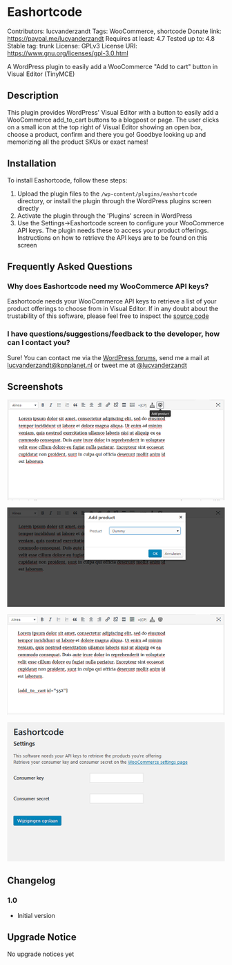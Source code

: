 # Eashortcode
Contributors: lucvanderzandt
Tags: WooCommerce, shortcode
Donate link: https://paypal.me/lucvanderzandt
Requires at least: 4.7
Tested up to: 4.8
Stable tag: trunk
License: GPLv3
License URI: https://www.gnu.org/licenses/gpl-3.0.html

A WordPress plugin to easily add a WooCommerce "Add to cart" button in Visual Editor (TinyMCE)

## Description

This plugin provides WordPress' Visual Editor with a button to easily add a WooCommerce add_to_cart buttons to a blogpost or page. The user clicks on a small icon at the top right of Visual Editor showing an open box, choose a product, confirm and there you go! Goodbye looking up and memorizing all the product SKUs or exact names!

## Installation

To install Eashortcode, follow these steps:

1. Upload the plugin files to the `/wp-content/plugins/eashortcode` directory, or install the plugin through the WordPress plugins screen directly
1. Activate the plugin through the 'Plugins' screen in WordPress
1. Use the Settings->Eashortcode screen to configure your WooCommerce API keys. The plugin needs these to access your product offerings. Instructions on how to retrieve the API keys are to be found on this screen

## Frequently Asked Questions

### Why does Eashortcode need my WooCommerce API keys?

Eashortcode needs your WooCommerce API keys to retrieve a list of your product offerings to choose from in Visual Editor. If in any doubt about the trustability of this software, please feel free to inspect the [source code](https://github.com/lucvanderzandt/eashortcode)

### I have questions/suggestions/feedback to the developer, how can I contact you?

Sure! You can contact me via the [WordPress forums](https://wordpress.org/support/plugin/eashortcode), send me a mail at <lucvanderzandt@kpnplanet.nl> or tweet me at [@lucvanderzandt](https://twitter.com/lucvanderzandt)

## Screenshots
![Editor](img/editor.PNG)

![Add product dialog](img/add_product.PNG)

![Result](img/result.PNG)

![Settings](img/settings.PNG)

## Changelog

### 1.0
* Initial version

## Upgrade Notice

No upgrade notices yet
